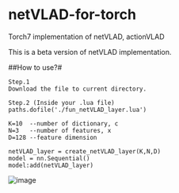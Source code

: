 # netVLAD-for-torch
Torch7 implementation of netVLAD, actionVLAD

This is a beta version of netVLAD implementation.

##How to use?#
```
Step.1
Download the file to current directory.
```
```
Step.2 (Inside your .lua file)
paths.dofile('./fun_netVLAD_layer.lua')

K=10  --number of dictionary, c
N=3   --number of features, x
D=128 --feature dimension

netVLAD_layer = create_netVLAD_layer(K,N,D)
model = nn.Sequential()
model:add(netVLAD_layer)
```
![image](https://github.com/shamangary/netVLAD-for-torch/blob/master/netVLAD.png)
